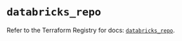 # `databricks_repo`

Refer to the Terraform Registry for docs: [`databricks_repo`](https://registry.terraform.io/providers/databricks/databricks/1.39.0/docs/resources/repo).
